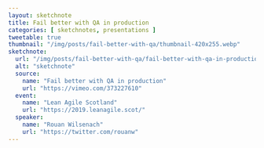 ```yaml
---
layout: sketchnote
title: Fail better with QA in production
categories: [ sketchnotes, presentations ]
tweetable: true
thumbnail: "/img/posts/fail-better-with-qa/thumbnail-420x255.webp"
sketchnote:
  url: "/img/posts/fail-better-with-qa/fail-better-with-qa-in-production.webp"
  alt: "sketchnote"
  source:
    name: "Fail better with QA in production"
    url: "https://vimeo.com/373227610"
  event:
    name: "Lean Agile Scotland"
    url: "https://2019.leanagile.scot/"
  speaker:
    name: "Rouan Wilsenach"
    url: "https://twitter.com/rouanw"
---
```


